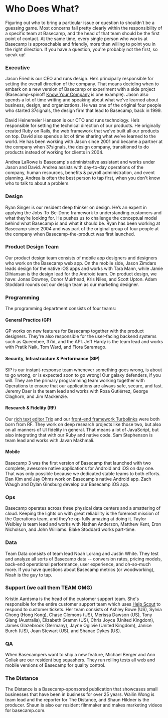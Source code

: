 # Who Does What?

Figuring out who to bring a particular issue or question to shouldn’t be a guessing game. Most concerns fall pretty clearly within the responsibility of a specific team at Basecamp, and the head of that team should be the first point of contact. At the same time, every single person who works at Basecamp is approachable and friendly, more than willing to point you in the right direction. If you have a question, you're probably not the first, so speak up!

### Executive

Jason Fried is our CEO and runs design. He’s principally responsible for setting the overall direction of the company. That means deciding when to embark on a new version of Basecamp or experiment with a side project (Basecamp-spinoff [Know Your Company](http://knowyourcompany.com) is one example). Jason also spends a lot of time writing and speaking about what we’ve learned about business, design, and organizations. He was one of the original four people who started 37signals, the design firm that lead to Basecamp, back in 1999. 

David Heinemeier Hansson is our CTO and runs technology. He’s responsible for setting the technical direction of our products. He originally created Ruby on Rails, the web framework that we’ve built all our products on top. David also spends a lot of time sharing what we’ve learned to the world. He has been working with Jason since 2001 and became a partner at the company when 37signals, the design company, transitioned to do products instead of working for clients in 2004. 

Andrea LaRowe is Basecamp's administrative assistant and works under Jason and David. Andrea assists with day-to-day operations of the company, human resources, benefits & payroll administration, and event planning. Andrea is often the best person to tap first, when you don't know who to talk to about a problem.

### Design

Ryan Singer is our resident deep thinker on design. He’s an expert in applying the Jobs-To-Be-Done framework to understanding customers and what they’re looking for. He pushes us to challenge the conceptual model behind what Basecamp is and what it should be. Ryan has been working at Basecamp since 2004 and was part of the original group of four people at the company when Basecamp-the-product was first launched. 

### Product Design Team
Our product design team consists of mobile app designers and designers who work on the Basecamp web app. On the mobile side, Jason Zimdars leads design for the native iOS apps and works with Tara Mann, while Jamie Dihiansan is the design lead for the Android team. On product design, we have: Jonas Downey, Conor Muirhead, Kris Niles, and Scott Upton. Adam Stoddard rounds out our design team as our marketing designer.

### Programming

The programming department consists of four teams:

#### General Practice (GP)

GP works on new features for Basecamp together with the product designers. They're also responsible for the user-facing backend systems such as Queenbee, 37id, and the API. Jeff Hardy is the team lead and works with Pratik Naik, Tom Ward, and Flora Saramago.

#### Security, Infrastructure & Performance (SIP)

SIP is our instant-response team whenever something goes wrong, is about to go wrong, or is expected soon to go wrong! Our galaxy defenders, if you will. They are the primary programming team working together with Operations to ensure that our applications are always safe, secure, and fast. Jeremy Daer is the team lead and works with Rosa Gutiérrez, George Claghorn, and Jim Mackenzie.

#### Research & Fidelity (RF)

Our [rich text editor Trix](https://trix-editor.org) and our [front-end framework Turbolinks](https://github.com/turbolinks/turbolinks) were both born from RF. They work on deep research projects like those two, but also on all manners of UI fidelity in general. That means a lot of JavaScript, but also integrating that with our Ruby and native code. Sam Stephenson is team lead and works with Javan Makhmali.

#### Mobile

Basecamp 3 was the first version of Basecamp that launched with two complete, awesome native applications for Android and iOS on day one. That was only possible because we dedicated stable teams to both efforts. Dan Kim and Jay Ohms work on Basecamp's native Android app. Zach Waugh and Dylan Ginsburg develop our Basecamp iOS app.

### Ops

Basecamp operates across three physical data centers and a smattering of cloud. Keeping the lights on with great reliability is the foremost mission of the Operations team, and they’re op-fully amazing at doing it. Taylor Weibley is team lead and works with Nathan Anderson, Matthew Kent, Eron Nicholson, and John Williams. Blake Stoddard works part-time.

### Data

Team Data consists of team lead Noah Lorang and Justin White. They test and analyze all sorts of Basecamp data -- conversion rates, pricing models, back-end operational performance, user experience, and oh-so-much more. If you have questions about Basecamp metrics (or woodworking), Noah is the guy to tap.

### Support (we call them TEAM OMG)

Kristin Aardsma is the head of the customer support team. She's responsible for the entire customer support team which uses [Help Scout](https://www.helpscout.net) to respond to customer tickets. Her team consists of Ashley Bowe (US), Sylvia Chong (Hong Kong), Chase Clemons (US), Merissa Dawson (US), Tony Giang (Australia), Elizabeth Gramm (US), Chris Joyce (United Kingdom), James Glazebrook (Germany), Jayne Ogilvie (United Kingdom), Janice Burch (US), Joan Stewart (US), and Shanae Dykes (US).

### QA

When Basecampers want to ship a new feature, Michael Berger and Ann Goliak are our resident bug squashers. They run rolling tests all web and mobile versions of Basecamp for quality control.

### The Distance

The Distance is a Basecamp-sponsored publication that showcases small businesses that have been in business for over 25 years. Wailin Wong is team lead and the reporter for The Distance, and Shaun Hildner is the producer. Shaun is also our resident filmmaker and makes marketing videos for basecamp.com.
